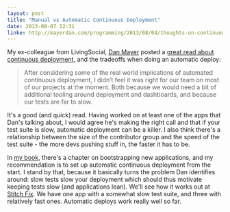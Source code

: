```yaml
---
layout: post
title: "Manual vs Automatic Continuous Deployment"
date: 2013-08-07 12:31
linke: http://mayerdan.com/programming/2013/08/04/thoughts-on-continuous-deployment/
---
```


My ex-colleague from LivingSocial, [Dan Mayer][dantwitter] posted a [great read about continuous deployment][danpost], and the tradeoffs when doing an automatic deploy:

> After considering some of the real world implications of automated continuous deployment, I didn’t feel it was right for our team on most of our projects at the moment. Both because we would need a bit of additional tooling around deployment and dashboards, and because our tests are far to slow.

It's a good (and quick) read. Having worked on at least one of the apps that Dan's talking about, I would agree he's making the right call and that if your test suite is slow, automatic deployment can be a killer.  I also think there's a relationship between the size of the contributor group and the speed of the test suite - the more devs pushing stuff in, the faster it has to be.

In [my book][book], there's a chapter on bootstrapping new applications, and my recommendation is to set up automatic continuous deployment from the start.  I stand by that, because it basically turns the problem Dan identifies around: slow tests slow your deployment which should thus motivate keeping tests slow (and applications lean).  We'll see how it works out at [Stitch Fix][gitblog].  We have one app with a somewhat slow test suite, and three with relatively fast ones.  Automatic deploys work really well so far.

[dantwitter]: https://twitter.com/danmayer
[danpost]: http://mayerdan.com/programming/2013/08/04/thoughts-on-continuous-deployment/
[book]: http://www.theseniorsoftwareengineer.com
[gitblog]: http://stitchfixjobs.com/blog/2013/07/30/our-git-workflow/
